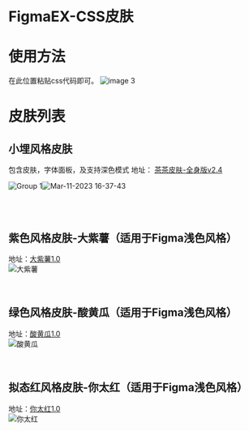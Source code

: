 # FigmaEX-CSS皮肤
# 使用方法
在此位置粘贴css代码即可。
![image 3](https://user-images.githubusercontent.com/16641863/224472439-83f45515-c6e0-4bee-8e1b-9314e450c4be.png)


# 皮肤列表
## 小埋风格皮肤<br />
包含皮肤，字体面板，及支持深色模式
地址：
[茶茶皮肤-全身版v2.4](https://github.com/liteyais/FigmaEX-CSS-Skin/blob/main/%E5%B0%8F%E5%9F%8B%E9%A3%8E%E6%A0%BC%E7%9A%AE%E8%82%A4-%E8%8C%B6%E8%8C%B6%E7%9A%AE%E8%82%A4/%E8%8C%B6%E8%8C%B6%E7%9A%AE%E8%82%A4-%E5%85%A8%E8%BA%AB%E7%89%88v2.4.css) <br />

![Group 1](https://user-images.githubusercontent.com/16641863/224476866-7ece3904-a4f8-4939-8103-c3dc62f1e467.png)![Mar-11-2023 16-37-43](https://user-images.githubusercontent.com/16641863/224476872-9fc1e216-a4c8-4b71-ab25-8737b8351cb7.gif)





<br /><br />

## 紫色风格皮肤-大紫薯（适用于Figma浅色风格）<br />
地址：[大紫薯1.0](https://github.com/liteyais/FigmaEX-CSS-Skin/tree/main/%E7%B4%AB%E8%89%B2%E9%A3%8E%E6%A0%BC%E7%9A%AE%E8%82%A4-%E5%A4%A7%E7%B4%AB%E8%96%AF)<br />
![大紫薯](https://user-images.githubusercontent.com/16641863/224476884-08394f54-d8b1-4aa5-8b69-7f68c6a6d836.png)



<br />

## 绿色风格皮肤-酸黄瓜（适用于Figma浅色风格）<br />
地址：[酸黄瓜1.0](https://github.com/liteyais/FigmaEX-CSS-Skin/tree/main/%E7%BB%BF%E8%89%B2%E9%A3%8E%E6%A0%BC%E7%9A%AE%E8%82%A4-%E9%85%B8%E9%BB%84%E7%93%9C)<br />
![酸黄瓜](https://user-images.githubusercontent.com/16641863/224476888-55af24f9-8045-4e89-bcdb-b7a725924c7b.png)



<br />

## 拟态红风格皮肤-你太红（适用于Figma浅色风格）<br />
地址：[你太红1.0](https://github.com/liteyais/FigmaEX-CSS-Skin/tree/main/%E6%8B%9F%E6%80%81%E7%BA%A2%E9%A3%8E%E6%A0%BC%E7%9A%AE%E8%82%A4-%E4%BD%A0%E5%A4%AA%E7%BA%A2)<br />
![你太红](https://user-images.githubusercontent.com/16641863/224476894-9864f396-9909-46d8-8128-25bb50e4236c.png)




<br />
